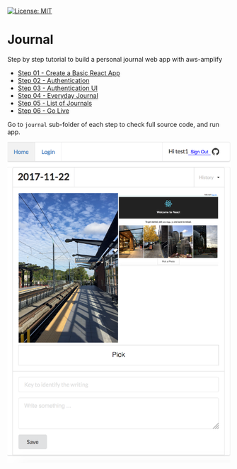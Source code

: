 [![License: MIT](https://img.shields.io/badge/License-MIT-yellow.svg)](https://opensource.org/licenses/MIT)

# Journal
Step by step tutorial to build a personal journal web app with aws-amplify

* [Step 01 - Create a Basic React App](step-01)
* [Step 02 - Authentication](step-02)
* [Step 03 - Authentication UI](step-03)
* [Step 04 - Everyday Journal](step-04)
* [Step 05 - List of Journals](step-05)
* [Step 06 - Go Live](step-06)

Go to `journal` sub-folder of each step to check full source code, and run app.

![Live](step-06/live.png)
